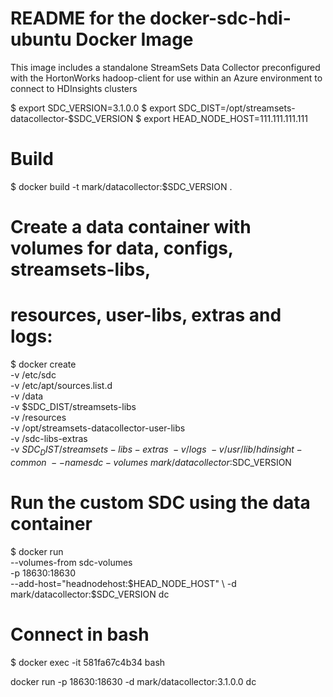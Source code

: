 # README for the docker-sdc-hdi-ubuntu Docker Image

This image includes a standalone StreamSets Data Collector preconfigured with the HortonWorks 
hadoop-client for use within an Azure environment to connect to HDInsights clusters



$ export SDC_VERSION=3.1.0.0
$ export SDC_DIST=/opt/streamsets-datacollector-$SDC_VERSION
$ export HEAD_NODE_HOST=111.111.111.111


# Build
$ docker build -t mark/datacollector:$SDC_VERSION .



# Create a data container with volumes for data, configs, streamsets-libs, 
# resources, user-libs, extras and logs:

$ docker create \
 -v /etc/sdc \
 -v /etc/apt/sources.list.d \
 -v /data \
 -v $SDC_DIST/streamsets-libs \
 -v /resources \
 -v /opt/streamsets-datacollector-user-libs \
 -v /sdc-libs-extras \
 -v $SDC_DIST/streamsets-libs-extras \
 -v /logs \
 -v /usr/lib/hdinsight-common \
 --name sdc-volumes \
 mark/datacollector:$SDC_VERSION


# Run the custom SDC using the data container
$ docker run \
 --volumes-from sdc-volumes \
 -p 18630:18630  \
 --add-host="headnodehost:$HEAD_NODE_HOST" \
 -d mark/datacollector:$SDC_VERSION dc 
 
 
 
# Connect in bash 
$ docker exec -it 581fa67c4b34 bash

docker run  -p 18630:18630 -d mark/datacollector:3.1.0.0 dc 

